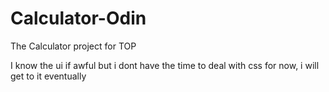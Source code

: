 # Calculator-Odin

The Calculator project for TOP 

I know the ui if awful but i dont have the time to deal with css for now, i will get to it eventually
